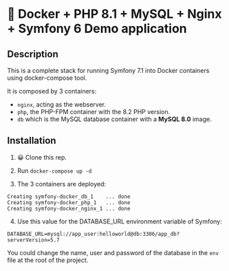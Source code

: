 # 🐳 Docker + PHP 8.1 + MySQL + Nginx + Symfony 6 Demo application

## Description

This is a complete stack for running Symfony 7.1 into Docker containers using docker-compose tool.

It is composed by 3 containers:

- `nginx`, acting as the webserver.
- `php`, the PHP-FPM container with the 8.2 PHP version.
- `db` which is the MySQL database container with a **MySQL 8.0** image.

## Installation

1. 😀 Clone this rep.

2. Run `docker-compose up -d`

3. The 3 containers are deployed: 

```
Creating symfony-docker_db_1    ... done
Creating symfony-docker_php_1   ... done
Creating symfony-docker_nginx_1 ... done
```

4. Use this value for the DATABASE_URL environment variable of Symfony:

```
DATABASE_URL=mysql://app_user:helloworld@db:3306/app_db?serverVersion=5.7
```

You could change the name, user and password of the database in the `env` file at the root of the project.

